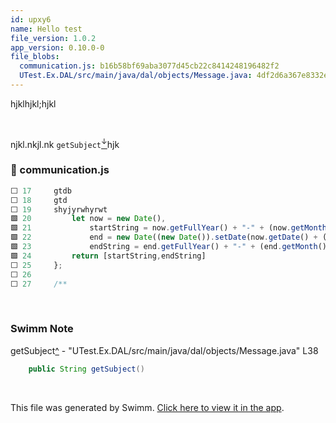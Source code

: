 ```yaml
---
id: upxy6
name: Hello test
file_version: 1.0.2
app_version: 0.10.0-0
file_blobs:
  communication.js: b16b58bf69aba3077d45cb22c8414248196482f2
  UTest.Ex.DAL/src/main/java/dal/objects/Message.java: 4df2d6a367e8332e2f3b46de1c14797f68e95c41
---
```


hjklhjkl;hjkl

<br/>

njkl.nkjl.nk `getSubject`[<sup id="Zrctje">↓</sup>](#f-Zrctje)hjk
<!-- NOTE-swimm-snippet: the lines below link your snippet to Swimm -->
### 📄 communication.js
```javascript
⬜ 17     gtdb
⬜ 18     gtd
⬜ 19     shyjyrwhyrwt
🟩 20         let now = new Date(),
🟩 21             startString = now.getFullYear() + "-" + (now.getMonth() + 1) + "-" + (now.getDate()),
🟩 22             end = new Date((new Date()).setDate(now.getDate() + (range || 7))),
🟩 23             endString = end.getFullYear() + "-" + (end.getMonth() + 1) + "-" + (end.getDate());
🟩 24         return [startString,endString]
⬜ 25     };
⬜ 26     
⬜ 27     /**
```

<br/>

<!-- THIS IS AN AUTOGENERATED SECTION. DO NOT EDIT THIS SECTION DIRECTLY -->
### Swimm Note

<span id="f-Zrctje">getSubject</span>[^](#Zrctje) - "UTest.Ex.DAL/src/main/java/dal/objects/Message.java" L38
```java
    public String getSubject() 
```

<br/>

This file was generated by Swimm. [Click here to view it in the app](http://localhost:5001/repos/ls4DA2fLasmQuEbT4ipw/docs/upxy6).